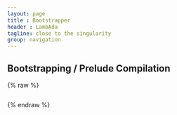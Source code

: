 ```yaml
---
layout: page
title : Bootstrapper
header : LambAda
tagline: close to the singularity
group: navigation
---
```

<script src="lambada/runtime/typescript/jquery-1.11.2.min.js"></script>
<script src="lambada/runtime/typescript/asyncRuntimeClient.js"></script>
<script src="lambada/runtime/typescript/tools/IntelliHTML.js"></script>
<script>var libraryPath = "lambada/library/"; var runtimePath = "lambada/runtime/typescript/";</script>
<script src="lambada/runtime/typescript/tools/demoCommon.js"></script>
<script src="lambada/runtime/typescript/tools/demoCompile.js"></script>

## Bootstrapping / Prelude Compilation
{% raw %}
<table id='table' style="visibility: hidden; display: none;"></table>
<pre id='status'></pre>
{% endraw %}